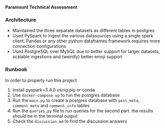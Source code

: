 **Paramount Technical Assessment**

### Architecture

- Maintained the three separate datasets as different tables in postgres
- Used PySpark to ingest the various datasources using a single spark client. Pandas or any other python dataframes framework requires more connection configurations
- Used PostgreSQL over MySQL due to better support for larger datasets, scalable ingestions and (weirdly) better emoji support

### Runbook

In order to properly run this project

1. Install pyspark=3.4.0 using pip or conda
2. Use `docker-compose up` to run the postgres database
3. Run the `main.py` to create a postgres database with `post_meta`, `comment_meta` and `comment_info` tables
4. Run the `queries.py` file to run queries for the second part. the results should be in the terminal output
5. Check the `discussion.md` to find the discussion answers